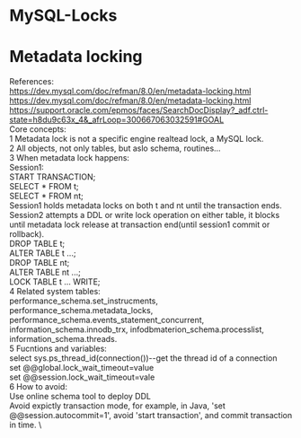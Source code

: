# MySQL-Locks

# Metadata locking 
References: \
https://dev.mysql.com/doc/refman/8.0/en/metadata-locking.html \
https://dev.mysql.com/doc/refman/8.0/en/metadata-locking.html \
https://support.oracle.com/epmos/faces/SearchDocDisplay?_adf.ctrl-state=h8du9c63x_4&_afrLoop=300667063032591#GOAL \
Core concepts: \
1 Metadata lock is not a specific engine realtead lock, a MySQL lock. \
2 All objects, not only tables, but aslo schema, routines... \
3 When metadata lock happens: \
Session1: \
START TRANSACTION; \
SELECT * FROM t; \
SELECT * FROM nt; \
Session1 holds metadata locks on both t and nt until the transaction ends. \
Session2 attempts a DDL or write lock operation on either table, it blocks until metadata lock release at transaction end(until session1 commit or rollback). \
DROP TABLE t; \
ALTER TABLE t ...; \
DROP TABLE nt; \
ALTER TABLE nt ...; \
LOCK TABLE t ... WRITE; \
4 Related system tables: \
performance_schema.set_instrucments, performance_schema.metadata_locks, performance_schema.events_statement_concurrent, information_schema.innodb_trx, infodbmaterion_schema.processlist, information_schema.threads. \
5 Fucntions and variables: \
select sys.ps_thread_id(connection())--get the thread id of a connection \
set @@global.lock_wait_timeout=value \
set @@session.lock_wait_timeout=vale \
6 How to avoid: \
Use online schema tool to deploy DDL \
Avoid expictly transaction mode, for example, in Java, 'set @@session.autocommit=1', avoid 'start transaction', and commit transaction in time. \ 




